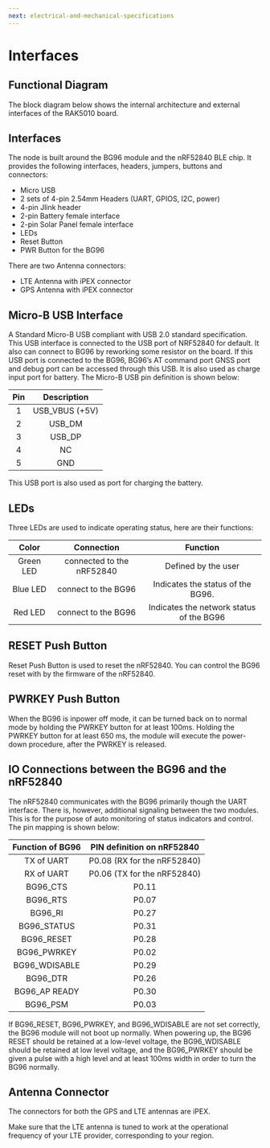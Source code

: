 ```yaml
---
next: electrical-and-mechanical-specifications
---
```


# Interfaces

## Functional Diagram

The block diagram below shows the internal architecture and external interfaces of the RAK5010 board.

<rk-img
  src="/assets/images/datasheet/rak5010/block-diagram-of-rak5010.jpg"
  width="100%"
  figure-number="1"
  caption="Block Diagram of RAK5010"
/>

## Interfaces

The node is built around the BG96 module and the nRF52840 BLE chip. It provides the following interfaces, headers, jumpers, buttons and connectors:

- Micro USB
- 2 sets of 4-pin 2.54mm Headers (UART, GPIOS, I2C, power)
- 4-pin Jlink header
- 2-pin Battery female
interface
- 2-pin Solar Panel
female interface
- LEDs
- Reset Button
- PWR Button for the
BG96

There are two Antenna connectors:

- LTE Antenna with iPEX
connector
- GPS Antenna with iPEX
connector

## Micro-B USB Interface

A Standard Micro-B USB compliant with USB 2.0 standard specification. This USB interface is connected to the USB port of NRF52840 for default. It also can connect to BG96 by reworking some resistor on the board. If this USB port is connected to the BG96, BG96’s AT command port GNSS port and debug port can be accessed through
this USB. It is also used as charge input port for battery. The Micro-B USB pin
definition is shown below:


<rk-img
  src="/assets/images/datasheet/rak5010/usb-connector-pinout.png"
  width="25%"
  figure-number="2"
  caption="USB Connector Pinout"
/>

|Pin|Description| 
| :----: | :----: | 
| 1 | USB\_VBUS (+5V) | 
| 2 | USB\_DM | 
| 3 | USB\_DP | 
| 4 | NC | 
| 5 | GND | 


This USB port is also used as port for charging the battery.

## LEDs

Three LEDs are used to indicate operating status, here are their functions:

|Color|Connection|Function| 
| :----: | :----: | :----: | 
| Green LED | connected to the nRF52840 | Defined by the user | 
| Blue LED | connect to the BG96 | Indicates the status of the BG96. | 
| Red LED | connect to the BG96 | Indicates the network status of the BG96 | 


## RESET Push Button

Reset Push Button is used to reset the nRF52840. You can control the BG96 reset with by the firmware of the nRF52840.

## PWRKEY Push Button

When the BG96 is inpower off mode, it can be turned back on to normal mode by holding the PWRKEY button for at least 100ms. Holding the PWRKEY button for at least 650 ms, the module will execute the power-down procedure, after the PWRKEY is released.

## IO Connections between the BG96 and the nRF52840

The nRF52840 communicates with the BG96 primarily though the UART interface. There is, however, additional signaling between the two modules. This is for the purpose
of auto monitoring of status indicators and control. The pin mapping is shown
below:

|Function of BG96|PIN definition on nRF52840| 
| :----: | :----: | 
| TX of UART | P0.08 (RX for the nRF52840) | 
| RX of UART | P0.06 (TX for the nRF52840) | 
| BG96\_CTS | P0.11 | 
| BG96\_RTS | P0.07 | 
| BG96\_RI | P0.27 | 
| BG96\_STATUS | P0.31 | 
| BG96\_RESET | P0.28 | 
| BG96\_PWRKEY | P0.02 | 
| BG96\_WDISABLE | P0.29 | 
| BG96\_DTR | P0.26 | 
| BG96\_AP READY | P0.30 | 
| BG96\_PSM | P0.03 | 


If BG96_RESET, BG96_PWRKEY, and BG96_WDISABLE are not set correctly, the BG96 module will not boot up normally. When powering up, the BG96 RESET should be retained at a low-level voltage, the BG96_WDISABLE should be retained at low level voltage, and the BG96_PWRKEY should be given a pulse with a high level and at least
100ms width in order to turn the BG96 normally.

<rk-img
  src="/assets/images/datasheet/rak5010/turning-on-the-bg96-via-the-pwrkey.jpg"
  width="100%"
  figure-number="3"
  caption="Turning on the BG96 via the PWRKEY"
/>

## Antenna Connector

The connectors for both the GPS and LTE antennas are iPEX.

Make sure that the LTE antenna is tuned to work at the operational frequency of your LTE provider, corresponding to your region.